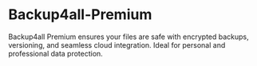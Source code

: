 # Backup4all-Premium
Backup4all Premium ensures your files are safe with encrypted backups, versioning, and seamless cloud integration. Ideal for personal and professional data protection.
